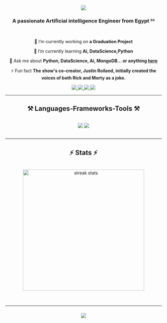 <h1 align="center">
    <img src="https://readme-typing-svg.herokuapp.com/?font=Righteous&size=35&center=true&vCenter=true&width=500&height=70&duration=4000&lines=Hi+There!+👋;+I'm+Ahmed+Abozaid!;" />
</h1>


<h3 align="center">A passionate Artificial intelligence Engineer from Egypt ᴱᴳ</h3>

<br/>

<div align="center">
 
 🔭 I’m currently working on **a Graduation Project**
 
 🌱 I’m currently learning **Ai, DataScience,Python**

 💬 Ask me about **Python, DataScience, Ai, MongoDB... or anything [here](https://www.linkedin.com/in/ahmed-abozaid-7b1405242/)**

 ⚡ Fun fact **The show's co-creator, Justin Roiland, initially created the voices of both Rick and Morty as a joke.**
 
 </div>

<div align="center"> 
  <a href="https://www.facebook.com/profile.php?id=100003908855373" target="_blank">
  <img src="https://img.shields.io/badge/Facebook-1877F2?style=for-the-badge&logo=facebook&logoColor=white" target="_blank" />
</a>
  <a href="https://www.linkedin.com/in/ahmed-abozaid-7b1405242/" target="_blank">
    <img src="https://img.shields.io/badge/LinkedIn-0077B5?style=for-the-badge&logo=linkedin&logoColor=white" target="_blank" />
</a>
  <a href="https://www.kaggle.com/ahmedeabozaid" target="_blank">
  <img src="https://img.shields.io/badge/Kaggle-20BEFF?style=for-the-badge&logo=kaggle&logoColor=white" target="_blank" />
</a>
  <a href="https://github.com/AhmedAbozaid94" target="_blank">
  <img src="https://img.shields.io/badge/GitHub-181717?style=for-the-badge&logo=github&logoColor=white" target="_blank" />
</a>
</div>

 <hr/>

<h2 align="center">⚒️ Languages-Frameworks-Tools ⚒️</h2>
<br/>
<div align="center">
    <img src="https://skillicons.dev/icons?i=vscode,github,figma,git,r" />
    <img src="https://skillicons.dev/icons?i=python,mongodb,c,java,mysql" /><br>
</div>

<br/>
<hr/>

<h2 align="center">⚡ Stats ⚡</h2>
<br>
<div align=center>
  <img width=390 src="https://streak-stats.demolab.com/?user=AhmedAbozaid94&count_private=true&theme=react&border_radius=10" alt="streak stats"/>
</div>
<br/><br/>
<hr/>


<h3 align="center">
    <img src="https://readme-typing-svg.herokuapp.com/?font=Righteous&size=25&center=true&vCenter=true&width=500&height=70&duration=4000&lines=Thanks+for+visiting!+✌️;+Shoot+me+a+message+on+Linkedin!;I'm+always+down+to+collab+:)">
</h3>
<br/>







